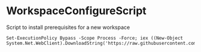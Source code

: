 # WorkspaceConfigureScript
Script to install prerequisites for a new workspace

```
Set-ExecutionPolicy Bypass -Scope Process -Force; iex ((New-Object System.Net.WebClient).DownloadString('https://raw.githubusercontent.com/Leuconoe/WorkspaceConfigureScript/main/WorkspaceConfigureScript.ps1'))
```